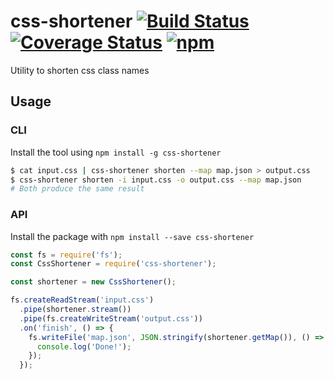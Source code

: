# css-shortener [![Build Status](https://img.shields.io/travis/mbrandau/css-shortener.svg)](https://travis-ci.org/mbrandau/css-shortener) [![Coverage Status](https://img.shields.io/coveralls/github/mbrandau/css-shortener.svg)](https://coveralls.io/github/mbrandau/css-shortener?branch=master) [![npm](https://img.shields.io/npm/dt/css-shortener.svg)](https://www.npmjs.com/package/css-shortener)

Utility to shorten css class names

## Usage

### CLI

Install the tool using `npm install -g css-shortener`

```sh
$ cat input.css | css-shortener shorten --map map.json > output.css
$ css-shortener shorten -i input.css -o output.css --map map.json
# Both produce the same result
```

### API

Install the package with `npm install --save css-shortener`

```javascript
const fs = require('fs');
const CssShortener = require('css-shortener');

const shortener = new CssShortener();

fs.createReadStream('input.css')
  .pipe(shortener.stream())
  .pipe(fs.createWriteStream('output.css'))
  .on('finish', () => {
    fs.writeFile('map.json', JSON.stringify(shortener.getMap()), () => {
      console.log('Done!');
    });
  });
```
